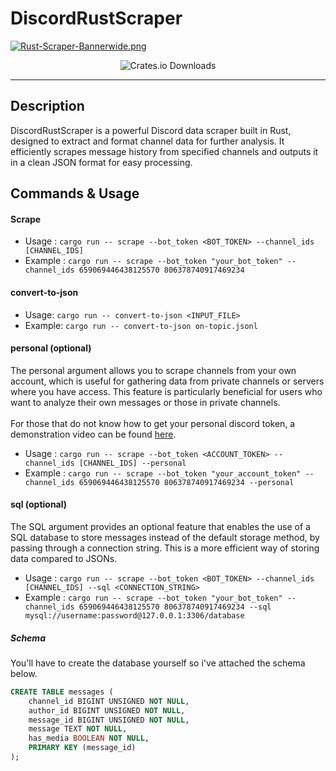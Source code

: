 # DiscordRustScraper
[![Rust-Scraper-Bannerwide.png](https://i.postimg.cc/CxSB8GDM/Rust-Scraper-Bannerwide.png)](https://postimg.cc/2V9SRB2g)
<p align="center">
	<img alt="Crates.io Downloads" src="https://img.shields.io/crates/d/discord_rust_scraper?label=crates.io%20downloads" />
</p>

---

## Description
DiscordRustScraper is a powerful Discord data scraper built in Rust, designed to extract and format channel data for further analysis. It efficiently scrapes message history from specified channels and outputs it in a clean JSON format for easy processing.

## Commands & Usage

#### Scrape
- Usage : ``cargo run -- scrape --bot_token <BOT_TOKEN> --channel_ids [CHANNEL_IDS]``
- Example : ``cargo run -- scrape --bot_token "your_bot_token" --channel_ids 659069446438125570 806378740917469234``

#### convert-to-json
- Usage: ``cargo run -- convert-to-json <INPUT_FILE>``
- Example: ``cargo run -- convert-to-json on-topic.jsonl``

#### personal (optional)
The personal argument allows you to scrape channels from your own account, which is useful for gathering data from private channels or servers where you have access. This feature is particularly beneficial for users who want to analyze their own messages or those in private channels. 
<br>
<br>
For those that do not know how to get your personal discord token, a demonstration video can be found [here](https://www.youtube.com/watch?v=LnBnm_tZlyUn).
- Usage : ``cargo run -- scrape --bot_token <ACCOUNT_TOKEN> --channel_ids [CHANNEL_IDS] --personal``
- Example : ``cargo run -- scrape --bot_token "your_account_token" --channel_ids 659069446438125570 806378740917469234 --personal``

#### sql (optional)
The SQL argument provides an optional feature that enables the use of a SQL database to store messages instead of the default storage method, by passing through a connection string. This is a more efficient way of storing data compared to JSONs.
- Usage : ``cargo run -- scrape --bot_token <BOT_TOKEN> --channel_ids [CHANNEL_IDS] --sql <CONNECTION_STRING>``
- Example : ``cargo run -- scrape --bot_token "your_bot_token" --channel_ids 659069446438125570 806378740917469234 --sql mysql://username:password@127.0.0.1:3306/database``

##### Schema
You'll have to create the database yourself so i've attached the schema below. 
```sql
CREATE TABLE messages (
    channel_id BIGINT UNSIGNED NOT NULL,
    author_id BIGINT UNSIGNED NOT NULL,
    message_id BIGINT UNSIGNED NOT NULL,
    message TEXT NOT NULL,
    has_media BOOLEAN NOT NULL,
    PRIMARY KEY (message_id)
);
```